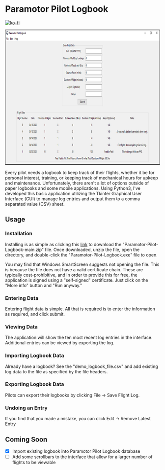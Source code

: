 # Paramotor Pilot Logbook

[![ko-fi](https://ko-fi.com/img/githubbutton_sm.svg)](https://ko-fi.com/M4M03Q2JN)

<p align="center">
  <img src="https://github.com/dievus/Paramotor-Pilot-Logbook/blob/main/images/main.png" width="901" height="438" />
</p>

Every pilot needs a logbook to keep track of their flights, whether it be for personal interest, training, or keeping track of mechanical hours for upkeep and maintenance. Unfortunately, there aren't a lot of options outside of paper logbooks and some mobile applications. Using Python3, I've developed this basic application utilizing the Tkinter Graphical User Interface (GUI) to manage log entries and output them to a comma separated value (CSV) sheet.

## Usage

### Installation
Installing is as simple as clicking this [link](https://github.com/dievus/Paramotor-Pilot-Logbook/archive/refs/heads/main.zip) to download the "Paramotor-Pilot-Logbook-main.zip" file. Once downloaded, unzip the file, open the directory, and double-click the "Paramotor-Pilot-Logbook.exe" file to open. 

You may find that Windows SmartScreen suggests not opening the file. This is because the file does not have a valid certificate chain. These are typically cost-prohibitive, and in order to provide this for free, the application is signed using a "self-signed" certificate. Just click on the "More info" button and "Run anyway."

### Entering Data
Entering flight data is simple. All that is required is to enter the information as required, and click submit.

### Viewing Data
The application will show the ten most recent log entries in the interface. Additional entries can be viewed by exporting the log.

### Importing Logbook Data
Already have a logbook? See the "demo_logbook_file.csv" and add existing log data to the file as specified by the file headers.

### Exporting Logbook Data
Pilots can export their logbooks by clicking File -> Save Flight Log.

### Undoing an Entry
If you find that you made a mistake, you can click Edit -> Remove Latest Entry

## Coming Soon

- [x] Import existing logbook into Paramotor Pilot Logbook database
- [ ] Add some scrollbars to the interface that allow for a larger number of flights to be viewable
